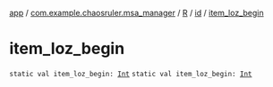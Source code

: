 [app](../../../index.md) / [com.example.chaosruler.msa_manager](../../index.md) / [R](../index.md) / [id](index.md) / [item_loz_begin](.)

# item_loz_begin

`static val item_loz_begin: `[`Int`](https://kotlinlang.org/api/latest/jvm/stdlib/kotlin/-int/index.html)
`static val item_loz_begin: `[`Int`](https://kotlinlang.org/api/latest/jvm/stdlib/kotlin/-int/index.html)